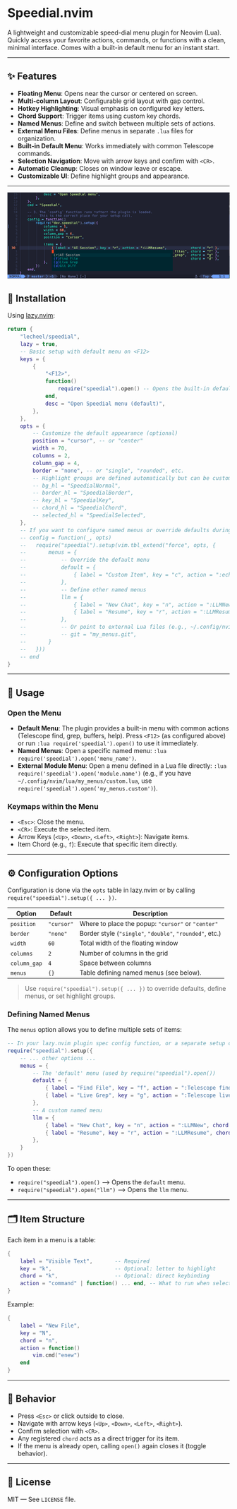# Speedial.nvim

A lightweight and customizable speed-dial menu plugin for Neovim (Lua).  
Quickly access your favorite actions, commands, or functions with a clean, minimal interface.
Comes with a built-in default menu for an instant start.

---

## ✨ Features

- **Floating Menu**: Opens near the cursor or centered on screen.
- **Multi-column Layout**: Configurable grid layout with gap control.
- **Hotkey Highlighting**: Visual emphasis on configured key letters.
- **Chord Support**: Trigger items using custom key chords.
- **Named Menus**: Define and switch between multiple sets of actions.
- **External Menu Files**: Define menus in separate `.lua` files for organization.
- **Built-in Default Menu**: Works immediately with common Telescope commands.
- **Selection Navigation**: Move with arrow keys and confirm with `<CR>`.
- **Automatic Cleanup**: Closes on window leave or escape.
- **Customizable UI**: Define highlight groups and appearance.

---
![image](./speedial.png)

## 🔧 Installation

Using [lazy.nvim](https://github.com/folke/lazy.nvim):

```lua
return {
    "lecheel/speedial",
    lazy = true,
    -- Basic setup with default menu on <F12>
    keys = {
        {
            "<F12>",
            function()
                require("speedial").open() -- Opens the built-in default menu
            end,
            desc = "Open Speedial menu (default)",
        },
    },
    opts = {
        -- Customize the default appearance (optional)
        position = "cursor", -- or "center"
        width = 70,
        columns = 2,
        column_gap = 4,
        border = "none", -- or "single", "rounded", etc.
        -- Highlight groups are defined automatically but can be customized
        -- bg_hl = "SpeedialNormal",
        -- border_hl = "SpeedialBorder",
        -- key_hl = "SpeedialKey",
        -- chord_hl = "SpeedialChord",
        -- selected_hl = "SpeedialSelected",
    },
    -- If you want to configure named menus or override defaults during setup:
    -- config = function(_, opts)
    --   require("speedial").setup(vim.tbl_extend("force", opts, {
    --       menus = {
    --           -- Override the default menu
    --           default = {
    --               { label = "Custom Item", key = "c", action = ":echo 'Hi!'", chord = "ci" },
    --           },
    --           -- Define other named menus
    --           llm = {
    --               { label = "New Chat", key = "n", action = ":LLMNew", chord = "nc" },
    --               { label = "Resume", key = "r", action = ":LLMResume", chord = "rs" },
    --           },
    --           -- Or point to external Lua files (e.g., ~/.config/nvim/lua/my_menus/git.lua)
    --           -- git = "my_menus.git",
    --       }
    --   }))
    -- end
}
```

---

## 🚀 Usage

### Open the Menu

- **Default Menu**: The plugin provides a built-in menu with common actions (Telescope find, grep, buffers, help). Press `<F12>` (as configured above) or run `:lua require('speedial').open()` to use it immediately.
- **Named Menus**: Open a specific named menu: `:lua require('speedial').open('menu_name')`.
- **External Module Menu**: Open a menu defined in a Lua file directly: `:lua require('speedial').open('module.name')` (e.g., if you have `~/.config/nvim/lua/my_menus/custom.lua`, use `require('speedial').open('my_menus.custom')`).

### Keymaps within the Menu

- `<Esc>`: Close the menu.
- `<CR>`: Execute the selected item.
- Arrow Keys (`<Up>`, `<Down>`, `<Left>`, `<Right>`): Navigate items.
- Item Chord (e.g., `f`): Execute that specific item directly.

---

## ⚙️ Configuration Options

Configuration is done via the `opts` table in lazy.nvim or by calling `require("speedial").setup({ ... })`.

| Option         | Default       | Description |
|----------------|---------------|-------------|
| `position`     | `"cursor"`    | Where to place the popup: `"cursor"` or `"center"` |
| `border`       | `"none"`      | Border style (`"single"`, `"double"`, `"rounded"`, etc.) |
| `width`        | `60`          | Total width of the floating window |
| `columns`      | `2`           | Number of columns in the grid |
| `column_gap`   | `4`           | Space between columns |
| `menus`        | `{}`          | Table defining named menus (see below). |

> Use `require("speedial").setup({ ... })` to override defaults, define menus, or set highlight groups.

### Defining Named Menus

The `menus` option allows you to define multiple sets of items:

```lua
-- In your lazy.nvim plugin spec config function, or a separate setup call:
require("speedial").setup({
    -- ... other options ...
    menus = {
        -- The 'default' menu (used by require("speedial").open())
        default = {
            { label = "Find File", key = "f", action = ":Telescope find_files", chord = "f" },
            { label = "Live Grep", key = "g", action = ":Telescope live_grep", chord = "g" },
        },
        -- A custom named menu
        llm = {
            { label = "New Chat", key = "n", action = ":LLMNew", chord = "n" },
            { label = "Resume", key = "r", action = ":LLMResume", chord = "r" },
        },
    }
})
```

To open these:
- `require("speedial").open()` --> Opens the `default` menu.
- `require("speedial").open("llm")` --> Opens the `llm` menu.

---

## 🗂️ Item Structure

Each item in a menu is a table:

```lua
{
    label = "Visible Text",       -- Required
    key = "k",                    -- Optional: letter to highlight
    chord = "k",                  -- Optional: direct keybinding
    action = "command" | function() ... end, -- What to run when selected
}
```

Example:
```lua
{
    label = "New File",
    key = "N",
    chord = "n",
    action = function()
        vim.cmd("enew")
    end
}
```

---

## 🔄 Behavior

- Press `<Esc>` or click outside to close.
- Navigate with arrow keys (`<Up>`, `<Down>`, `<Left>`, `<Right>`).
- Confirm selection with `<CR>`.
- Any registered `chord` acts as a direct trigger for its item.
- If the menu is already open, calling `open()` again closes it (toggle behavior).

---

## 📄 License

MIT — See `LICENSE` file.
